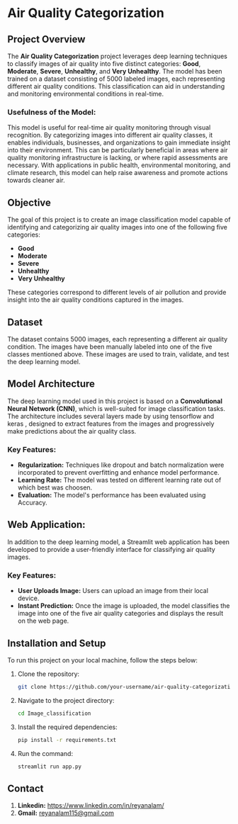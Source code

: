 # Air Quality Categorization

## Project Overview

The **Air Quality Categorization** project leverages deep learning techniques to classify images of air quality into five distinct categories: **Good**, **Moderate**, **Severe**, **Unhealthy**, and **Very Unhealthy**. The model has been trained on a dataset consisting of 5000 labeled images, each representing different air quality conditions. This classification can aid in understanding and monitoring environmental conditions in real-time.

### Usefulness of the Model:
This model is useful for real-time air quality monitoring through visual recognition. By categorizing images into different air quality classes, it enables individuals, businesses, and organizations to gain immediate insight into their environment. This can be particularly beneficial in areas where air quality monitoring infrastructure is lacking, or where rapid assessments are necessary. With applications in public health, environmental monitoring, and climate research, this model can help raise awareness and promote actions towards cleaner air.

## Objective

The goal of this project is to create an image classification model capable of identifying and categorizing air quality images into one of the following five categories:

- **Good**
- **Moderate**
- **Severe**
- **Unhealthy**
- **Very Unhealthy**

These categories correspond to different levels of air pollution and provide insight into the air quality conditions captured in the images.

## Dataset

The dataset contains 5000 images, each representing a different air quality condition. The images have been manually labeled into one of the five classes mentioned above. These images are used to train, validate, and test the deep learning model.

## Model Architecture

The deep learning model used in this project is based on a **Convolutional Neural Network (CNN)**, which is well-suited for image classification tasks. The architecture includes several layers made by using tensorflow and keras , designed to extract features from the images and progressively make predictions about the air quality class.

### Key Features:
- **Regularization:** Techniques like dropout and batch normalization were incorporated to prevent overfitting and enhance model performance.
- **Learning Rate:** The model was tested on different learning rate out of which best was choosen.
- **Evaluation:** The model's performance has been evaluated using Accuracy.

## Web Application:

In addition to the deep learning model, a Streamlit web application has been developed to provide a user-friendly interface for classifying air quality images.

### Key Features:
- **User Uploads Image:** Users can upload an image from their local device.
- **Instant Prediction:** Once the image is uploaded, the model classifies the image into one of the five air quality categories and displays the result on the web page.

## Installation and Setup

To run this project on your local machine, follow the steps below:

1. Clone the repository:
   ```bash
   git clone https://github.com/your-username/air-quality-categorization.git

2. Navigate to the project directory:
    ```bash
    cd Image_classification

3. Install the required dependencies:
    ```bash
    pip install -r requirements.txt

4. Run the command:
    ```bash
    streamlit run app.py

## Contact

1. **Linkedin:** https://www.linkedin.com/in/reyanalam/
2. **Gmail:** reyanalam115@gmail.com
